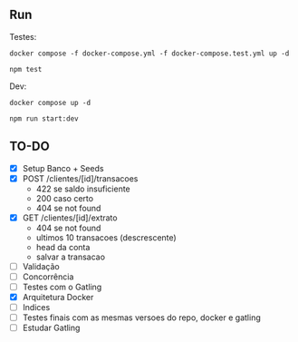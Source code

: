 
## Run

Testes:
```
docker compose -f docker-compose.yml -f docker-compose.test.yml up -d

npm test
```

Dev:
```
docker compose up -d

npm run start:dev
```

## TO-DO


- [x] Setup Banco + Seeds
- [x] POST /clientes/[id]/transacoes
    - 422 se saldo insuficiente
    - 200 caso certo
    - 404 se not found
- [x] GET /clientes/[id]/extrato
    - 404 se not found
    - ultimos 10 transacoes (descrescente)
    - head da conta
    - salvar a transacao
- [ ] Validação
- [ ] Concorrência
- [ ] Testes com o Gatling
- [x] Arquitetura Docker
- [ ] Indices
- [ ] Testes finais com as mesmas versoes do repo, docker e gatling
- [ ] Estudar Gatling

